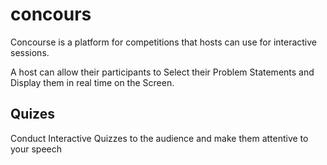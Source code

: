 # concours
Concourse is a platform for competitions that hosts can use for interactive sessions.

A host can allow their participants to Select their Problem Statements and Display them in real time on the Screen.

## Quizes
Conduct Interactive Quizzes to the audience and make them attentive to your speech
